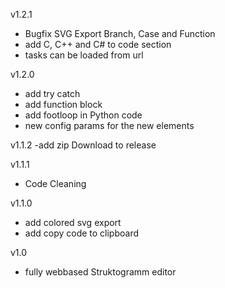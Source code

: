 v1.2.1

- Bugfix SVG Export Branch, Case and Function
- add C, C++ and C# to code section
- tasks can be loaded from url

v1.2.0

- add try catch
- add function block
- add footloop in Python code
- new config params for the new elements

v1.1.2
-add zip Download to release

v1.1.1

- Code Cleaning

v1.1.0

- add colored svg export
- add copy code to clipboard

v1.0

- fully webbased Struktogramm editor
